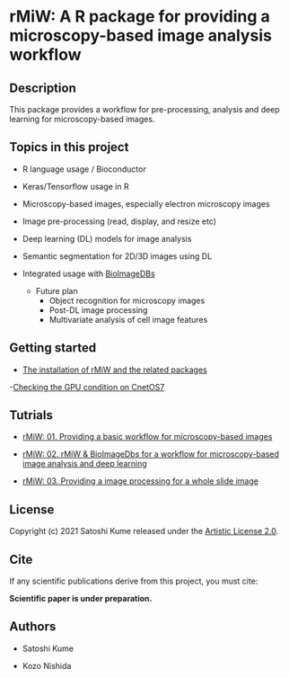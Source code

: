 # rMiW: A R package for providing a microscopy-based image analysis workflow

## Description

This package provides a workflow for pre-processing, analysis and deep learning for microscopy-based images.

## Topics in this project
- R language usage / Bioconductor
- Keras/Tensorflow usage in R
- Microscopy-based images, especially electron microscopy images
- Image pre-processing (read, display, and resize etc)
- Deep learning (DL) models for image analysis
- Semantic segmentation for 2D/3D  images using DL
- Integrated usage with [BioImageDBs](https://bioconductor.org/packages/release/data/experiment/html/BioImageDbs.html)

  - Future plan
    - Object recognition for microscopy images
    - Post-DL image processing
    - Multivariate analysis of cell image features

## Getting started

- [The installation of rMiW and the related packages](https://kumes.github.io/rMiW/vignettes/rMiW_installation.html)

-[Checking the GPU condition on CnetOS7](https://kumes.github.io/rMiW/vignettes/rMiW_GPU.html)

## Tutrials

- [rMiW: 01. Providing a basic workflow for microscopy-based images](https://kumes.github.io/rMiW/vignettes/rMiW_01_Kidney.html)

- [rMiW: 02. rMiW & BioImageDbs for a workflow for microscopy-based image analysis and deep learning](https://kumes.github.io/rMiW/vignettes/rMiW_02_BioImageDbs.html)

- [rMiW: 03. Providing a image processing for a whole slide image](https://kumes.github.io/rMiW/vignettes/rMiW_03_WSI.html)

## License

Copyright (c) 2021 Satoshi Kume released under the [Artistic License 2.0](http://www.perlfoundation.org/artistic_license_2_0).

## Cite

If any scientific publications derive from this project, you must cite:

**Scientific paper is under preparation.**

## Authors

- Satoshi Kume

- Kozo Nishida

